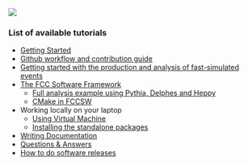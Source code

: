 

<a href="https://cern.ch/swanserver/cgi-bin/go?projurl=https://github.com/vvolkl/fcc-tutorials.git" target="_blank"><img src="http://swanserver.web.cern.ch/swanserver/images/badge_swan_white_150.png"/></a>

### List of available tutorials

- [Getting Started](./FccSoftwareGettingStarted.md)
- [Github workflow and contribution guide](./FccSoftwareGit.md)
- [Getting started with the production and analysis of fast-simulated events](./FccSoftwareGettingStartedFastSim.md)
- [The FCC Software Framework](./FccSoftwareFramework.md)
    - [Full analysis example using Pythia, Delphes and Heppy](./FccFullAnalysis.md)
    - [CMake in FCCSW](./FccCMakeGuide.md)
- Working locally on your laptop
    - [Using Virtual Machine](./FccVirtualMachine.md)
    - [Installing the standalone packages](./installing-fcc.md)
- [Writing Documentation](./FccDocPage.md)
- [Questions & Answers](https:/cern.ch/fccsw-forum)
- [How to do software releases](./releases.md)
